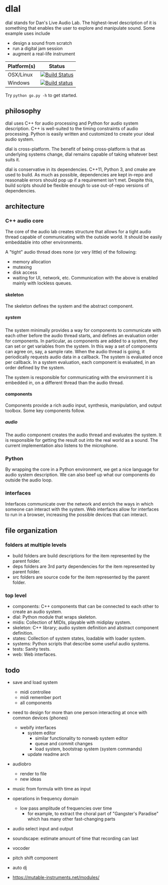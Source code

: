 # dlal
dlal stands for Dan's Live Audio Lab.
The highest-level description of it is something that enables the user to explore and manipulate sound. Some example uses include
- design a sound from scratch
- run a digital jam session
- augment a real-life instrument

| Platform(s) | Status |
| --- | --- |
| OSX/Linux | [![Build Status](https://travis-ci.org/dansgithubuser/dlal.svg?branch=master)](https://travis-ci.org/dansgithubuser/dlal) |
| Windows | [![Build status](https://ci.appveyor.com/api/projects/status/tvni128gp6o02890/branch/master?svg=true)](https://ci.appveyor.com/project/dansgithubuser/dlal/branch/master) |

Try `python go.py -h` to get started.

## philosophy
dlal uses C++ for audio processing and Python for audio system description.
C++ is well-suited to the timing constraints of audio processing.
Python is easily written and customized to create your ideal audio system.

dlal is cross-platform.
The benefit of being cross-platform is that as underlying systems change,
dlal remains capable of taking whatever best suits it.

dlal is conservative in its dependencies.
C++11, Python 3, and cmake are used to build.
As much as possible, dependencies are kept in-repo and reasonable errors should pop up if a requirement isn't met.
Despite this, build scripts should be flexible enough to use out-of-repo versions of dependencies.

## architecture
### C++ audio core
The core of the audio lab creates structure that allows for a tight audio thread capable of communicating with the outside world.
It should be easily embeddable into other environments.

A "tight" audio thread does none (or very little) of the following:
- memory allocation
- mutexing
- disk access
- waiting for UI, network, etc.
Communication with the above is enabled mainly with lockless queues.

#### skeleton
The skeleton defines the system and the abstract component.

##### system
The system minimally provides a way for components to communicate with each other before the audio thread starts, and defines an evaluation order for components.
In particular, as components are added to a system, they can set or get variables from the system.
In this way a set of components can agree on, say, a sample rate.
When the audio thread is going, it periodically requests audio data in a callback.
The system is evaluated once per callback.
In a system evaluation, each component is evaluated, in an order defined by the system.

The system is responsible for communicating with the environment it is embedded in, on a different thread than the audio thread.

#### components
Components provide a rich audio input, synthesis, manipulation, and output toolbox. Some key components follow.

##### audio
The audio component creates the audio thread and evaluates the system.
It is responsible for getting the result out into the real world as a sound.
The current implementation also listens to the microphone.

### Python
By wrapping the core in a Python environment, we get a nice language for audio system description.
We can also beef up what our components do outside the audio loop.

### interfaces
Interfaces communicate over the network and enrich the ways in which someone can interact with the system.
Web interfaces allow for interfaces to run in a browser, increasing the possible devices that can interact.

## file organization
### folders at multiple levels
- build folders are build descriptions for the item represented by the parent folder.
- deps folders are 3rd party dependencies for the item represented by parent folder.
- src folders are source code for the item represented by the parent folder.

### top level
- components: C++ components that can be connected to each other to create an audio system.
- dlal: Python module that wraps skeleton.
- midis: Collection of MIDIs, playable with midiplay system.
- skeleton: C++ library; audio system definition and abstract component definition.
- states: Collection of system states, loadable with loader system.
- systems: Python scripts that describe some useful audio systems.
- tests: Sanity tests.
- web: Web interfaces.

## todo
- save and load system
	- midi controllee
	- midi remember port
	- all components

- need to design for more than one person interacting at once with common devices (phones)
	- webify interfaces
		- system editor
			- similar functionality to nonweb system editor
			- queue and commit changes
			- load system, bootstrap system (system commands)
		- update readme arch

- audiobro
	- render to file
	- new ideas

- music from formula with time as input

- operations in frequency domain
	- low pass amplitude of frequencies over time
		- for example, to extract the choral part of "Gangster's Paradise" which has many other fast-changing parts

- audio select input and output
- soundscape: estimate amount of time that recording can last

- vocoder
- pitch shift component
- auto dj
- https://mutable-instruments.net/modules/
